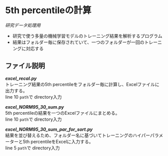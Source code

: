 5th percentileの計算
=
*研究データ処理用*

* 研究で使う多量の機械学習モデルのトレーニング結果を解析するプログラム
* 結果はフォルダー毎に保存されていて、一つのフォルダーが一回のトレーニングに対応する

## ファイル説明
***excel_recal.py***  
トレーニング結果の5th percentileをフォルダー毎に計算し、Excelファイルに出力する。  
line 10 ```path```で directory入力

***excel_NORM95_30_sum.py***  
5th percentileの結果を一つのExcelファイルにまとめる。  
line 10 ```path```で directory入力

***excel_NORM95_30_sum_par_for_sort.py***  
結果を並び替えるため、フォルダー名に基づいてトレーニングのハイパーパラメーターと5th percentileをExcelに入力する。  
line 5 ```path```で directory入力
